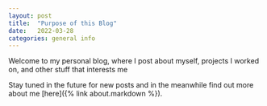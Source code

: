 ```yaml
---
layout: post
title:  "Purpose of this Blog"
date:   2022-03-28
categories: general info
---
```


Welcome to my personal blog, where I post about myself, projects I worked on, and other stuff that interests me

Stay tuned in the future for new posts and in the meanwhile find out more about me [here]({% link about.markdown %}).